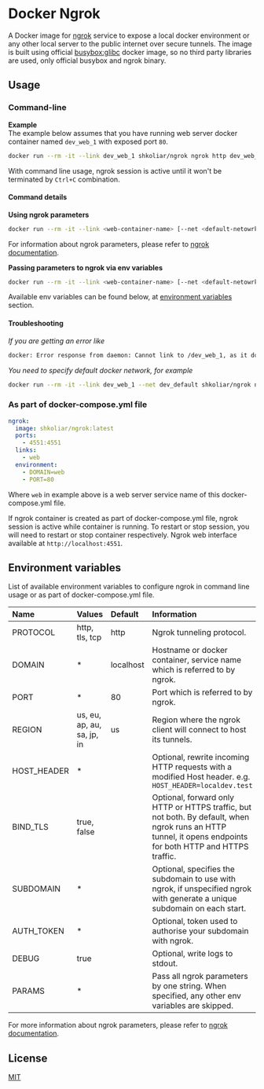 # Docker Ngrok

A Docker image for [ngrok](https://ngrok.com) service to expose a local docker environment or any other local server to the public internet over secure tunnels. The image is built using official [busybox:glibc](https://hub.docker.com/_/busybox) docker image, so no third party libraries are used, only official busybox and ngrok binary.

## Usage

### Command-line

**Example**  
The example below assumes that you have running web server docker container named `dev_web_1` with exposed port `80`.

```bash
docker run --rm -it --link dev_web_1 shkoliar/ngrok ngrok http dev_web_1:80
```

With command line usage, ngrok session is active until it won't be terminated by `Ctrl+C` combination.

#### Command details

**Using ngrok parameters**

```bash
docker run --rm -it --link <web-container-name> [--net <default-netowrk-name>] shkoliar/ngrok ngrok <ngrok-parameters> <web-container-name>:<port>
```

For information about ngrok parameters, please refer to [ngrok documentation](https://ngrok.com/docs).

**Passing parameters to ngrok via env variables**

```bash
docker run --rm -it --link <web-container-name> [--net <default-netowrk-name>] --env DOMAIN=<web-container-name> --env PORT=<port> shkoliar/ngrok
```

Available env variables can be found below, at [environment variables](#environment-variables) section.

#### Troubleshooting

_If you are getting an error like_

```bash
docker: Error response from daemon: Cannot link to /dev_web_1, as it does not belong to the default network.
```

_You need to specify default docker network, for example_

```bash
docker run --rm -it --link dev_web_1 --net dev_default shkoliar/ngrok ngrok http dev_web_1:80
```

### As part of docker-compose.yml file

```yaml
ngrok:
  image: shkoliar/ngrok:latest
  ports:
    - 4551:4551
  links:
    - web
  environment:
    - DOMAIN=web
    - PORT=80
```

Where `web` in example above is a web server service name of this docker-compose.yml file.

If ngrok container is created as part of docker-compose.yml file, ngrok session is active while container is running. To restart or stop session, you will need to restart or stop container respectively.
Ngrok web interface available at `http://localhost:4551`.

## Environment variables

List of available environment variables to configure ngrok in command line usage or as part of docker-compose.yml file.

| Name        | Values                     | Default   | Information                                                                                                                                                 |
| :---------- | :------------------------- | :-------- | :---------------------------------------------------------------------------------------------------------------------------------------------------------- |
| PROTOCOL    | http, tls, tcp             | http      | Ngrok tunneling protocol.                                                                                                                                   |
| DOMAIN      | \*                         | localhost | Hostname or docker container, service name which is referred to by ngrok.                                                                                   |
| PORT        | \*                         | 80        | Port which is referred to by ngrok.                                                                                                                         |
| REGION      | us, eu, ap, au, sa, jp, in | us        | Region where the ngrok client will connect to host its tunnels.                                                                                             |
| HOST_HEADER | \*                         |           | Optional, rewrite incoming HTTP requests with a modified Host header. e.g. `HOST_HEADER=localdev.test`                                                      |
| BIND_TLS    | true, false                |           | Optional, forward only HTTP or HTTPS traffic, but not both. By default, when ngrok runs an HTTP tunnel, it opens endpoints for both HTTP and HTTPS traffic. |
| SUBDOMAIN   | \*                         |           | Optional, specifies the subdomain to use with ngrok, if unspecified ngrok with generate a unique subdomain on each start.                                   |
| AUTH_TOKEN  | \*                         |           | Optional, token used to authorise your subdomain with ngrok.                                                                                                |
| DEBUG       | true                       |           | Optional, write logs to stdout.                                                                                                                             |
| PARAMS      | \*                         |           | Pass all ngrok parameters by one string. When specified, any other env variables are skipped.                                                               |

For more information about ngrok parameters, please refer to [ngrok documentation](https://ngrok.com/docs).

## License

[MIT](../../blob/master/LICENSE)

